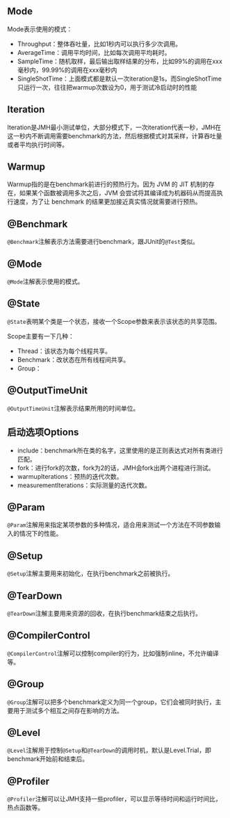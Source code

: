 ## Mode
Mode表示使用的模式：

- Throughput：整体吞吐量，比如1秒内可以执行多少次调用。
- AverageTime：调用平均时间，比如每次调用平均耗时。
- SampleTime：随机取样，最后输出取样结果的分布，比如99%的调用在xxx毫秒内，99.99%的调用在xxx毫秒内
- SingleShotTime：上面模式都是默认一次iteration是1s，而SingleShotTime只运行一次，往往把warmup次数设为0，用于测试冷启动时的性能

## Iteration
Iteration是JMH最小测试单位，大部分模式下，一次iteration代表一秒，JMH在这一秒内不断调用需要benchmark的方法，然后根据模式对其采样，计算吞吐量或者平均执行时间等。

## Warmup
Warmup指的是在benchmark前进行的预热行为。因为 JVM 的 JIT 机制的存在，如果某个函数被调用多次之后，JVM 会尝试将其编译成为机器码从而提高执行速度，为了让 benchmark 的结果更加接近真实情况就需要进行预热。

## @Benchmark
`@Benchmark`注解表示方法需要进行benchmark，跟JUnit的`@Test`类似。

## @Mode
`@Mode`注解表示使用的模式。

## @State
`@State`表明某个类是一个状态，接收一个Scope参数来表示该状态的共享范围。

Scope主要有一下几种：

- Thread：该状态为每个线程共享。
- Benchmark：改状态在所有线程间共享。
- Group：

## @OutputTimeUnit
`@OutputTimeUnit`注解表示结果所用的时间单位。

## 启动选项Options

- include：benchmark所在类的名字，这里使用的是正则表达式对所有类进行匹配。
- fork：进行fork的次数，fork为2的话，JMH会fork出两个进程进行测试。
- warmupIterations：预热的迭代次数。
- measurementIterations：实际测量的迭代次数。

## @Param
`@Param`注解用来指定某项参数的多种情况，适合用来测试一个方法在不同参数输入的情况下的性能。

## @Setup
`@Setup`注解主要用来初始化，在执行benchmark之前被执行。

## @TearDown
`@TearDown`注解主要用来资源的回收，在执行benchmark结束之后执行。

## @CompilerControl
`@CompilerControl`注解可以控制compiler的行为，比如强制inline，不允许编译等。

## @Group
`@Group`注解可以把多个benchmark定义为同一个group，它们会被同时执行，主要用于测试多个相互之间存在影响的方法。

## @Level
`@Level`注解用于控制`@Setup`和`@TearDown`的调用时机，默认是Level.Trial，即benchmark开始前和结束后。

## @Profiler
`@Profiler`注解可以让JMH支持一些profiler，可以显示等待时间和运行时间比，热点函数等。
